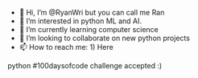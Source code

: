 - 👋 Hi, I’m @RyanWri but you can call me Ran
- 👀 I’m interested in python ML and AI.
- 🌱 I’m currently learning computer science
- 💞️ I’m looking to collaborate on new python projects
- 📫 How to reach me: 1) Here

python #100daysofcode challenge accepted :) 
